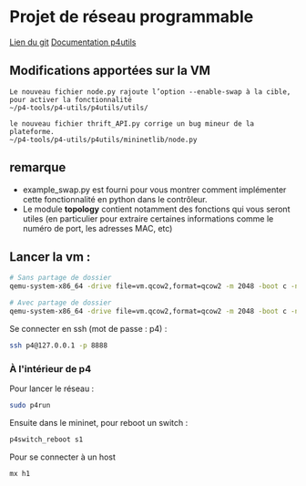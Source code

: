 # Projet de réseau programmable

[Lien du git](git@github.com:Vagnona/reseau_programmable.git)
[Documentation p4utils](https://nsg-ethz.github.io/p4-utils/p4utils.html)


## Modifications apportées sur la VM
```
Le nouveau fichier node.py rajoute l’option --enable-swap à la cible, pour activer la fonctionnalité
~/p4-tools/p4-utils/p4utils/utils/

le nouveau fichier thrift_API.py corrige un bug mineur de la plateforme.
~/p4-tools/p4-utils/p4utils/mininetlib/node.py
```

## remarque

- example_swap.py est fourni pour vous montrer comment implémenter cette fonctionnalité en python dans le contrôleur.
- Le module __topology__ contient notamment des fonctions qui vous seront utiles (en particulier pour extraire certaines informations comme le numéro de port, les adresses MAC, etc)

## Lancer la vm :

```bash
# Sans partage de dossier
qemu-system-x86_64 -drive file=vm.qcow2,format=qcow2 -m 2048 -boot c -nic user,hostfwd=tcp::8888-:22 --nographic

# Avec partage de dossier
qemu-system-x86_64 -drive file=vm.qcow2,format=qcow2 -m 2048 -boot c -nic user,hostfwd=tcp::8888-:22 -virtfs local,path=./rapace,security_model=mapped,mount_tag=/home/p4/ --nographic

```

Se connecter en ssh (mot de passe : p4) :

```bash
ssh p4@127.0.0.1 -p 8888
```


### À l'intérieur de p4

Pour lancer le réseau :
```bash
sudo p4run
```

Ensuite dans le mininet, pour reboot un switch :
```bash
p4switch_reboot s1
```

Pour se connecter à un host
```bash
mx h1
```
